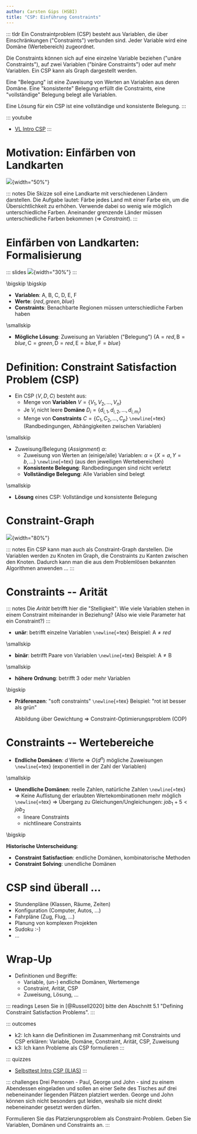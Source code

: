 ```yaml
---
author: Carsten Gips (HSBI)
title: "CSP: Einführung Constraints"
---
```


::: tldr
Ein Constraintproblem (CSP) besteht aus Variablen, die über Einschränkungen
("Constraints") verbunden sind. Jeder Variable wird eine Domäne (Wertebereich)
zugeordnet.

Die Constraints können sich auf eine einzelne Variable beziehen ("unäre
Constraints"), auf zwei Variablen ("binäre Constraints") oder auf mehr Variablen.
Ein CSP kann als Graph dargestellt werden.

Eine "Belegung" ist eine Zuweisung von Werten an Variablen aus deren Domäne. Eine
"konsistente" Belegung erfüllt die Constraints, eine "vollständige" Belegung belegt
alle Variablen.

Eine Lösung für ein CSP ist eine vollständige und konsistente Belegung.
:::

::: youtube
-   [VL Intro CSP](https://youtu.be/eFyo4Xh59ns)
:::

# Motivation: Einfärben von Landkarten

![](images/map.png){width="50%"}

::: notes
Die Skizze soll eine Landkarte mit verschiedenen Ländern darstellen. Die Aufgabe
lautet: Färbe jedes Land mit einer Farbe ein, um die Übersichtlichkeit zu erhöhen.
Verwende dabei so wenig wie möglich unterschiedliche Farben. Aneinander grenzende
Länder müssen unterschiedliche Farben bekommen (=\> *Constraint*).
:::

# Einfärben von Landkarten: Formalisierung

::: slides
![](images/map_numbered.png){width="30%"}
:::

\bigskip
\bigskip

-   **Variablen**: A, B, C, D, E, F
-   **Werte**: $\lbrace red, green, blue \rbrace$
-   **Constraints**: Benachbarte Regionen müssen unterschiedliche Farben haben

\smallskip

-   **Mögliche Lösung**: Zuweisung an Variablen ("Belegung")
    $\lbrace \mathop{\text{A}} = red, \mathop{\text{B}} = blue, \mathop{\text{C}} = green,
    \mathop{\text{D}} = red, \mathop{\text{E}} = blue, \mathop{\text{F}} = blue \rbrace$

# Definition: Constraint Satisfaction Problem (CSP)

-   Ein CSP $\langle V, D, C \rangle$ besteht aus:
    -   Menge von **Variablen** $V = \lbrace V_1, V_2, \ldots, V_n \rbrace$
    -   Je $V_i$ nicht leere **Domäne**
        $D_i = \lbrace d_{i,1}, d_{i,2}, \ldots, d_{i,m_i} \rbrace$
    -   Menge von **Constraints** $C = \lbrace C_1, C_2, \ldots, C_p \rbrace$
        `\newline`{=tex} (Randbedingungen, Abhängigkeiten zwischen Variablen)

\smallskip

-   Zuweisung/Belegung (*Assignment*) $\alpha$:
    -   Zuweisung von Werten an (einige/alle) Variablen:
        $\alpha = \lbrace X=a, Y=b, \ldots \rbrace$ `\newline`{=tex} (aus den
        jeweiligen Wertebereichen)
    -   **Konsistente Belegung**: Randbedingungen sind nicht verletzt
    -   **Vollständige Belegung**: Alle Variablen sind belegt

\smallskip

-   **Lösung** eines CSP: Vollständige und konsistente Belegung

# Constraint-Graph

![](images/map_graph.png){width="80%"}

::: notes
Ein CSP kann man auch als Constraint-Graph darstellen. Die Variablen werden zu
Knoten im Graph, die Constraints zu Kanten zwischen den Knoten. Dadurch kann man die
aus dem Problemlösen bekannten Algorithmen anwenden ...
:::

# Constraints -- Arität

::: notes
Die *Arität* betrifft hier die "Stelligkeit": Wie viele Variablen stehen in einem
Constraint miteinander in Beziehung? (Also wie viele Parameter hat ein Constraint?)
:::

-   **unär**: betrifft einzelne Variablen `\newline`{=tex} Beispiel:
    $\mathop{\text{A}} \neq red$

\smallskip

-   **binär**: betrifft Paare von Variablen `\newline`{=tex} Beispiel:
    $\mathop{\text{A}} \neq \mathop{\text{B}}$

\smallskip

-   **höhere Ordnung**: betrifft 3 oder mehr Variablen

\bigskip

-   **Präferenzen**: "soft constraints" `\newline`{=tex} Beispiel: "rot ist besser
    als grün"

    Abbildung über Gewichtung =\> Constraint-Optimierungsproblem (COP)

# Constraints -- Wertebereiche

-   **Endliche Domänen**: $d$ Werte =\> $O(d^n)$ mögliche Zuweisungen
    `\newline`{=tex} (exponentiell in der Zahl der Variablen)

\smallskip

-   **Unendliche Domänen**: reelle Zahlen, natürliche Zahlen `\newline`{=tex} =\>
    Keine Auflistung der erlaubten Wertekombinationen mehr möglich `\newline`{=tex}
    =\> Übergang zu Gleichungen/Ungleichungen: $job_1+5<job_2$
    -   lineare Constraints
    -   nichtlineare Constraints

\bigskip

**Historische Unterscheidung**:

-   **Constraint Satisfaction**: endliche Domänen, kombinatorische Methoden
-   **Constraint Solving**: unendliche Domänen

# CSP sind überall ...

-   Stundenpläne (Klassen, Räume, Zeiten)
-   Konfiguration (Computer, Autos, ...)
-   Fahrpläne (Zug, Flug, ...)
-   Planung von komplexen Projekten
-   Sudoku :-)
-   ...

# Wrap-Up

-   Definitionen und Begriffe:
    -   Variable, (un-) endliche Domänen, Wertemenge
    -   Constraint, Arität, CSP
    -   Zuweisung, Lösung, ...

::: readings
Lesen Sie in [@Russell2020] bitte den Abschnitt 5.1 "Defining Constraint Satisfaction Problems".
:::

::: outcomes
-   k2: Ich kann die Definitionen im Zusammenhang mit Constraints und CSP erklären: Variable, Domäne, Constraint, Arität, CSP, Zuweisung
-   k3: Ich kann Probleme als CSP formulieren
:::

::: quizzes
-   [Selbsttest Intro CSP
    (ILIAS)](https://www.hsbi.de/elearning/goto.php?target=tst_1106572&client_id=FH-Bielefeld)
:::

::: challenges
Drei Personen - Paul, George und John - sind zu einem Abendessen eingeladen und
sollen an einer Seite des Tisches auf drei nebeneinander liegenden Plätzen platziert
werden. George und John können sich nicht besonders gut leiden, weshalb sie nicht
direkt nebeneinander gesetzt werden dürfen.

Formulieren Sie das Platzierungsproblem als Constraint-Problem. Geben Sie Variablen,
Domänen und Constraints an.
:::
